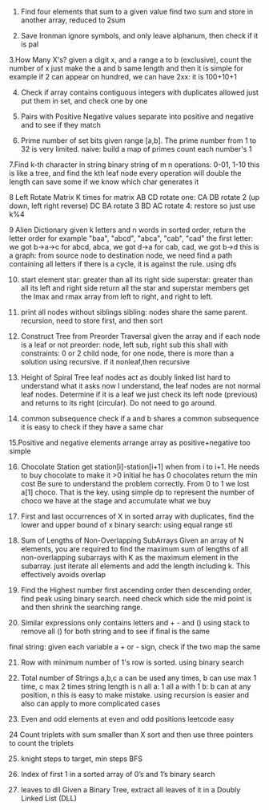 1. Find four elements that sum to a given value
find two sum and store in another array, reduced to 2sum

2. Save Ironman
ignore symbols, and only leave alphanum, then check if it is pal

3.How Many X's?
given a digit x, and a range a to b (exclusive), count the number of x
just make the a and b same length and then it is simple
for example if 2 can appear on hundred, we can have 2xx: it is 100+10+1

4. Check if array contains contiguous integers with duplicates allowed
just put them in set, and check one by one

5. Pairs with Positive Negative values
separate into positive and negative and to see if they match

6. Prime number of set bits
given range [a,b]. The prime number from 1 to 32 is very limited.
naive: 
build a map of primes
count each number's 1

7.Find k-th character in string
binary string of m
n operations: 0-01, 1-10
this is like a tree, and find the kth leaf node
every operation will double the length
can save some if we know which char generates it

8 Left Rotate Matrix K times
for matrix
AB
CD
rotate one: 
CA
DB
rotate 2 (up down, left right reverse)
DC
BA
rotate 3
BD
AC
rotate 4: restore
so just use k%4

9 Alien Dictionary
given k letters and n words in sorted order, return the letter order
for example
"baa", "abcd", "abca", "cab", "cad"
the first letter:
we got b->a->c
for abcd, abca, we got d->a
for cab, cad, we got b->d
this is a graph:
from source node to destination node, we need find a path containing all letters
if there is a cycle, it is against the rule.
using dfs

10. start element
star: greater than all its right side
superstar: greater than all its left and right side
return all the star and superstar members
get the lmax and rmax array from left to right, and right to left.

11. print all nodes without siblings
sibling: nodes share the same parent.
recursion, need to store first, and then sort

12. Construct Tree from Preorder Traversal
given the array and if each node is a leaf or not
preorder: node, left sub, right sub
this shall with constraints: 0 or 2 child node, for one node, there is more than a solution
using recursive. if it nonleaf,then recursive

13. Height of Spiral Tree
leaf nodes act as doubly linked list
hard to understand what it asks
now I understand, the leaf nodes are not normal leaf nodes.
Determine if it is a leaf we just check its left node (previous) and returns to its right (circular). Do not need to go around.

14. common subsequence
check if a and b shares a common subsequence
it is easy to check if they have a same char

15.Positive and negative elements
arrange array as positive+negative
too simple

16. Chocolate Station
get station[i]-station[i+1] when from i to i+1. He needs to buy chocolate to make it >0
initial he has 0 chocolates
return the min cost
Be sure to understand the problem correctly. From 0 to 1 we lost a[1] choco. That is the key.
using simple dp to represent the number of choco we have at the stage and accumulate what we buy

17. First and last occurrences of X
in sorted array with duplicates, find the lower and upper bound of x
binary search: using equal range stl

18. Sum of Lengths of Non-Overlapping SubArrays
Given an array of N elements, you are required to find the maximum sum of lengths of all non-overlapping subarrays with K as the maximum element in the subarray.
just iterate all elements and add the length including k. This effectively avoids overlap

19. Find the Highest number
first ascending order then descending order, find peak
using binary search. need check which side the mid point is and then shrink the searching range.

20. Similar expressions
only contains letters and + - and ()
using stack to remove all () for both string and to see if final is the same

final string: given each variable a + or - sign, check if the two map the same

21. Row with minimum number of 1's
row is sorted. using binary search

22. Total number of Strings
a,b,c a can be used any times, b can use max 1 time, c max 2 times
string length is n
all a: 1
all a with 1 b: b can at any position, n
this is easy to make mistake. using recursion is easier and also can apply to more complicated cases

23. Even and odd elements at even and odd positions
leetcode easy

24 Count triplets with sum smaller than X
sort and then use three pointers to count the triplets

25. knight steps
to target, min steps
BFS

26. Index of first 1 in a sorted array of 0’s and 1’s
binary search

27. leaves to dll
Given a Binary Tree, extract all leaves of it in a Doubly Linked List (DLL)





















